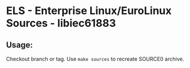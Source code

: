 # ELS - Enterprise Linux/EuroLinux Sources - libiec61883
 
## Usage:
  Checkout branch or tag. Use `make sources` to recreate  SOURCE0 archive.
